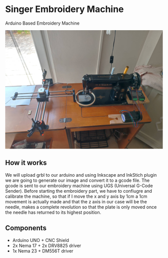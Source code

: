 # Singer Embroidery Machine
Arduino Based Embroidery Machine

![Embroidery Photo](./embroidery_small.jpg)

## How it works
We will upload grbl to our arduino and using Inkscape and InkStich plugin we are going to generate our image and convert it to a gcode file.
The gcode is sent to our embroidery machine using UGS (Universal G-Code Sender).
Before starting the embroidery part, we have to confiugre and calibrate the machine, so that if I move the x and y axis by 1cm a 1cm movement is actually made and that the z axis in our case will be the needle, makes a complete revolution so that the plate is only moved once the needle has returned to its highest position.

## Components
- Arduino UNO + CNC Shield
- 2x Nema 17 + 2x DRV8825 driver
- 1x Nema 23 + DM556T driver

